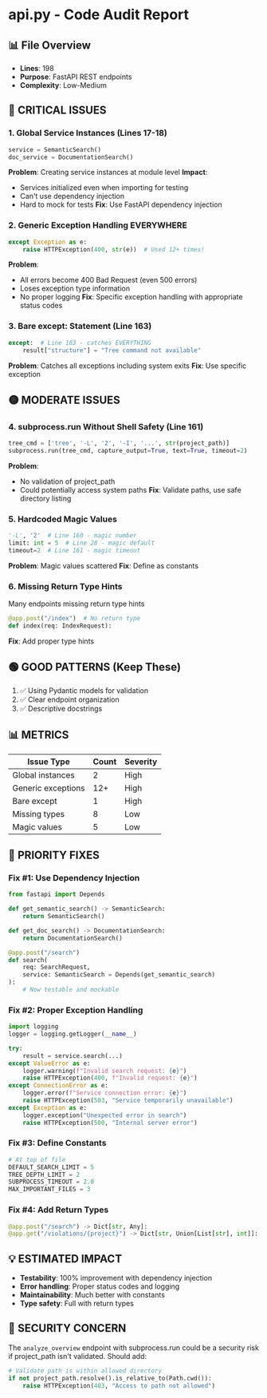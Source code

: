 # api.py - Code Audit Report

## 📊 File Overview
- **Lines**: 198
- **Purpose**: FastAPI REST endpoints
- **Complexity**: Low-Medium

## 🔴 CRITICAL ISSUES

### 1. **Global Service Instances (Lines 17-18)**
```python
service = SemanticSearch()
doc_service = DocumentationSearch()
```
**Problem**: Creating service instances at module level
**Impact**: 
- Services initialized even when importing for testing
- Can't use dependency injection
- Hard to mock for tests
**Fix**: Use FastAPI dependency injection

### 2. **Generic Exception Handling EVERYWHERE**
```python
except Exception as e:
    raise HTTPException(400, str(e))  # Used 12+ times!
```
**Problem**: 
- All errors become 400 Bad Request (even 500 errors)
- Loses exception type information
- No proper logging
**Fix**: Specific exception handling with appropriate status codes

### 3. **Bare except: Statement (Line 163)**
```python
except:  # Line 163 - catches EVERYTHING
    result["structure"] = "Tree command not available"
```
**Problem**: Catches all exceptions including system exits
**Fix**: Use specific exception

## 🟡 MODERATE ISSUES

### 4. **subprocess.run Without Shell Safety (Line 161)**
```python
tree_cmd = ['tree', '-L', '2', '-I', '...', str(project_path)]
subprocess.run(tree_cmd, capture_output=True, text=True, timeout=2)
```
**Problem**: 
- No validation of project_path
- Could potentially access system paths
**Fix**: Validate paths, use safe directory listing

### 5. **Hardcoded Magic Values**
```python
'-L', '2'  # Line 160 - magic number
limit: int = 5  # Line 28 - magic default
timeout=2  # Line 161 - magic timeout
```
**Problem**: Magic values scattered
**Fix**: Define as constants

### 6. **Missing Return Type Hints**
Many endpoints missing return type hints
```python
@app.post("/index")  # No return type
def index(req: IndexRequest):
```
**Fix**: Add proper type hints

## 🟢 GOOD PATTERNS (Keep These)

1. ✅ Using Pydantic models for validation
2. ✅ Clear endpoint organization
3. ✅ Descriptive docstrings

## 📊 METRICS

| Issue Type | Count | Severity |
|------------|-------|----------|
| Global instances | 2 | High |
| Generic exceptions | 12+ | High |
| Bare except | 1 | High |
| Missing types | 8 | Low |
| Magic values | 5 | Low |

## 🎯 PRIORITY FIXES

### Fix #1: Use Dependency Injection
```python
from fastapi import Depends

def get_semantic_search() -> SemanticSearch:
    return SemanticSearch()

def get_doc_search() -> DocumentationSearch:
    return DocumentationSearch()

@app.post("/search")
def search(
    req: SearchRequest,
    service: SemanticSearch = Depends(get_semantic_search)
):
    # Now testable and mockable
```

### Fix #2: Proper Exception Handling
```python
import logging
logger = logging.getLogger(__name__)

try:
    result = service.search(...)
except ValueError as e:
    logger.warning(f"Invalid search request: {e}")
    raise HTTPException(400, f"Invalid request: {e}")
except ConnectionError as e:
    logger.error(f"Service connection error: {e}")
    raise HTTPException(503, "Service temporarily unavailable")
except Exception as e:
    logger.exception("Unexpected error in search")
    raise HTTPException(500, "Internal server error")
```

### Fix #3: Define Constants
```python
# At top of file
DEFAULT_SEARCH_LIMIT = 5
TREE_DEPTH_LIMIT = 2
SUBPROCESS_TIMEOUT = 2.0
MAX_IMPORTANT_FILES = 3
```

### Fix #4: Add Return Types
```python
@app.post("/search") -> Dict[str, Any]:
@app.get("/violations/{project}") -> Dict[str, Union[List[str], int]]:
```

## 💡 ESTIMATED IMPACT
- **Testability**: 100% improvement with dependency injection
- **Error handling**: Proper status codes and logging
- **Maintainability**: Much better with constants
- **Type safety**: Full with return types

## 🚨 SECURITY CONCERN

The `analyze_overview` endpoint with subprocess.run could be a security risk if project_path isn't validated. Should add:
```python
# Validate path is within allowed directory
if not project_path.resolve().is_relative_to(Path.cwd()):
    raise HTTPException(403, "Access to path not allowed")
```